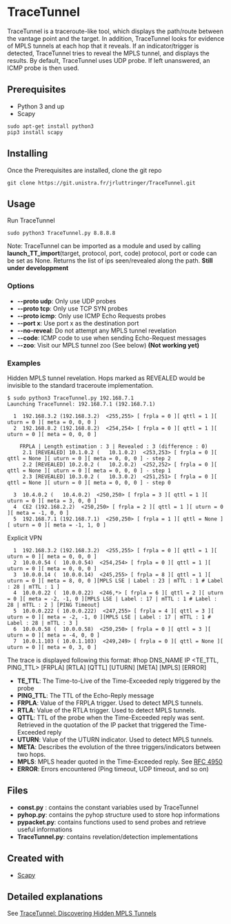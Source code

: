 # TraceTunnel

TraceTunnel is a traceroute-like tool, which displays the path/route between the
vantage point and the target. In addition, TraceTunnel looks for evidence of MPLS tunnels
at each hop that it reveals. If an indicator/trigger is detected, TraceTunnel tries to reveal
the MPLS tunnel, and displays the results.
By default, TraceTunnel uses UDP probe. If left unanswered, an ICMP probe is then used.

## Prerequisites
* Python 3 and up
* Scapy

```
sudo apt-get install python3
pip3 install scapy
```

## Installing

Once the Prerequisites are installed, clone the git repo

```
git clone https://git.unistra.fr/jrluttringer/TraceTunnel.git
```

##  Usage
Run TraceTunnel
```
sudo python3 TraceTunnel.py 8.8.8.8
```
Note: TraceTunnel can be imported as a module and used by calling
 **launch_TT_import**(target, protocol, port, code)
protocol, port or code can be set as None. Returns the list of ips seen/revealed along the path. **Still under developpment**

### Options
* **--proto udp**: Only use UDP probes
* **--proto tcp**: Only use TCP SYN probes
* **--proto icmp**: Only use ICMP Echo Requests probes
* **--port x**: Use port x as the destination port
* **--no-reveal**: Do not attempt any MPLS tunnel revelation
* **--code**: ICMP code to use when sending Echo-Request messages
* **--zoo**: Visit our MPLS tunnel zoo (See below) **(Not working yet)**

### Examples
Hidden MPLS tunnel revelation.
Hops marked as REVEALED would be invisible to the standard traceroute implementation.
```
$ sudo python3 TraceTunnel.py 192.168.7.1
Launching TraceTunnel: 192.168.7.1 (192.168.7.1)

  1  192.168.3.2 (192.168.3.2)  <255,255> [ frpla = 0 ][ qttl = 1 ][ uturn = 0 ][ meta = 0, 0, 0 ]
  2  192.168.8.2 (192.168.8.2)  <254,254> [ frpla = 0 ][ qttl = 1 ][ uturn = 0 ][ meta = 0, 0, 0 ]

    FRPLA | Length estimation : 3 | Revealed : 3 (difference : 0)
     2.1 [REVEALED] 10.1.0.2 (   10.1.0.2)  <253,253> [ frpla = 0 ][ qttl = None ][ uturn = 0 ][ meta = 0, 0, 0 ] - step 2
     2.2 [REVEALED] 10.2.0.2 (   10.2.0.2)  <252,252> [ frpla = 0 ][ qttl = None ][ uturn = 0 ][ meta = 0, 0, 0 ] - step 1
     2.3 [REVEALED] 10.3.0.2 (   10.3.0.2)  <251,251> [ frpla = 0 ][ qttl = None ][ uturn = 0 ][ meta = 0, 0, 0 ] - step 0

  3  10.4.0.2 (   10.4.0.2)  <250,250> [ frpla = 3 ][ qttl = 1 ][ uturn = 0 ][ meta = 3, 0, 0 ]
  4  CE2 (192.168.2.2)  <250,250> [ frpla = 2 ][ qttl = 1 ][ uturn = 0 ][ meta = -1, 0, 0 ]
  5  192.168.7.1 (192.168.7.1)  <250,250> [ frpla = 1 ][ qttl = None ][ uturn = 0 ][ meta = -1, 1, 0 ]
  ```
  Explicit VPN
  ```
    1  192.168.3.2 (192.168.3.2)  <255,255> [ frpla = 0 ][ qttl = 1 ][ uturn = 0 ][ meta = 0, 0, 0 ]
    2  10.0.0.54 (  10.0.0.54)  <254,254> [ frpla = 0 ][ qttl = 1 ][ uturn = 0 ][ meta = 0, 0, 0 ]
    3  10.0.0.14 (  10.0.0.14)  <245,255> [ frpla = 8 ][ qttl = 1 ][ uturn = 0 ][ meta = 8, 0, 0 ][MPLS LSE | Label : 23 | mTTL : 1 # Label : 28 | mTTL : 1 ]
    4  10.0.0.22 (  10.0.0.22)  <246,*> [ frpla = 6 ][ qttl = 2 ][ uturn = 0 ][ meta = -2, -1, 0 ][MPLS LSE | Label : 17 | mTTL : 1 # Label : 28 | mTTL : 2 ] [PING Timeout]
    5  10.0.0.222 ( 10.0.0.222)  <247,255> [ frpla = 4 ][ qttl = 3 ][ uturn = 0 ][ meta = -2, -1, 0 ][MPLS LSE | Label : 17 | mTTL : 1 # Label : 28 | mTTL : 3 ]
    6  10.0.0.58 (  10.0.0.58)  <250,250> [ frpla = 0 ][ qttl = 3 ][ uturn = 0 ][ meta = -4, 0, 0 ]
    7  10.0.1.103 ( 10.0.1.103)  <249,249> [ frpla = 0 ][ qttl = None ][ uturn = 0 ][ meta = 0, 3, 0 ]
  ```
  The trace is displayed following this format:
  #hop DNS_NAME   IP <TE_TTL, PING_TTL> [FRPLA] [RTLA] [QTTL] [UTURN] [META] [MPLS] [ERROR]

* **TE_TTL**: The Time-to-Live of the Time-Exceeded reply triggered by the probe
* **PING_TTL**: The TTL of the Echo-Reply message
* **FRPLA**: Value of the FRPLA trigger. Used to detect MPLS tunnels.
* **RTLA**: Value of the RTLA trigger. Used to detect MPLS tunnels.
* **QTTL**: TTL of the probe when the Time-Exceeded reply was sent. Retrieved in the quotation of the IP packet that triggered the Time-Exceeded reply
* **UTURN**: Value of the UTURN indicator. Used to detect MPLS tunnels.
* **META**: Describes the evolution of the three triggers/indicators between two hops.
* **MPLS**: MPLS header quoted in the Time-Exceeded reply. See [RFC 4950](https://tools.ietf.org/html/rfc4950)
* **ERROR**: Errors encountered (Ping timeout, UDP timeout, and so on)

## Files
* **const.py** : contains the constant variables used by TraceTunnel
* **pyhop.py**: contains the pyhop structure used to store hop informations
* **pypacket.py**: contains functions used to send probes and retrieve useful informations
* **TraceTunnel.py**: contains revelation/detection implementations

## Created with
* [Scapy](https://github.com/secdev/scapy)

## Detailed explanations
See [TraceTunnel: Discovering Hidden MPLS Tunnels](https://drive.google.com/open?id=1p_23qiWnqE4gU4-KS-obQZJI07LjNyQ4)
